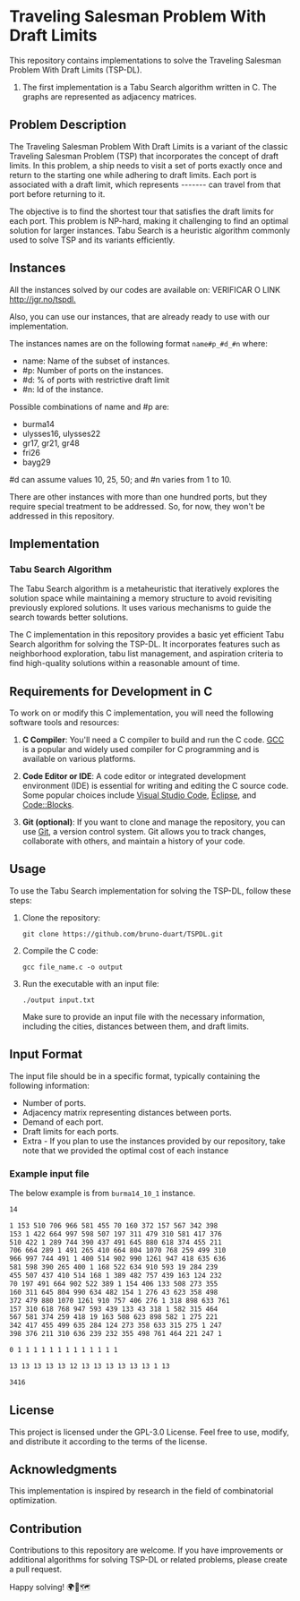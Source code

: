# Traveling Salesman Problem With Draft Limits

This repository contains implementations to solve the Traveling Salesman Problem With Draft Limits (TSP-DL).

1. The first implementation is a Tabu Search algorithm written in C. The graphs are represented as adjacency matrices.

## Problem Description

The Traveling Salesman Problem With Draft Limits is a variant of the classic Traveling Salesman Problem (TSP) that incorporates the concept of draft limits. In this problem, a ship needs to visit a set of ports exactly once and return to the starting one while adhering to draft limits. Each port is associated with a draft limit, which represents ------- can travel from that port before returning to it.

The objective is to find the shortest tour that satisfies the draft limits for each port. This problem is NP-hard, making it challenging to find an optimal solution for larger instances. Tabu Search is a heuristic algorithm commonly used to solve TSP and its variants efficiently.

## Instances

All the instances solved by our codes are available on: VERIFICAR O LINK <http://jgr.no/tspdl.>

Also, you can use our instances, that are already ready to use with our implementation.

The instances names are on the following format ```name#p_#d_#n``` where:

+ name: Name of the subset of instances.
+ \#p: Number of ports on the instances.
+ \#d: % of ports with restrictive draft limit
+ \#n: Id of the instance.

Possible combinations of name and #p are:

+ burma14
+ ulysses16, ulysses22
+ gr17, gr21, gr48
+ fri26
+ bayg29

\#d can assume values 10, 25, 50;
and \#n varies from 1 to 10.

There are other instances with more than one hundred ports, but they require special treatment to be addressed. So, for now, they won't be addressed in this repository.

## Implementation

### Tabu Search Algorithm

The Tabu Search algorithm is a metaheuristic that iteratively explores the solution space while maintaining a memory structure to avoid revisiting previously explored solutions. It uses various mechanisms to guide the search towards better solutions.

The C implementation in this repository provides a basic yet efficient Tabu Search algorithm for solving the TSP-DL. It incorporates features such as neighborhood exploration, tabu list management, and aspiration criteria to find high-quality solutions within a reasonable amount of time.

## Requirements for Development in C

To work on or modify this C implementation, you will need the following software tools and resources:

1. **C Compiler**: You'll need a C compiler to build and run the C code. [GCC](https://gcc.gnu.org/) is a popular and widely used compiler for C programming and is available on various platforms.

2. **Code Editor or IDE**: A code editor or integrated development environment (IDE) is essential for writing and editing the C source code. Some popular choices include [Visual Studio Code](https://code.visualstudio.com/), [Eclipse](https://www.eclipse.org/), and [Code::Blocks](http://www.codeblocks.org/).

3. **Git (optional)**: If you want to clone and manage the repository, you can use [Git](https://git-scm.com/), a version control system. Git allows you to track changes, collaborate with others, and maintain a history of your code.

## Usage

To use the Tabu Search implementation for solving the TSP-DL, follow these steps:

1. Clone the repository:

   ```shell
   git clone https://github.com/bruno-duart/TSPDL.git
   ```

2. Compile the C code:

    ```shell
    gcc file_name.c -o output
    ```

3. Run the executable with an input file:

    ```shell
    ./output input.txt
    ```

    Make sure to provide an input file with the necessary information, including the cities, distances between them, and draft limits.

## Input Format

The input file should be in a specific format, typically containing the following information:

- Number of ports.
- Adjacency matrix representing distances between ports.
- Demand of each port.
- Draft limits for each ports.
- Extra - If you plan to use the instances provided by our repository, take note that we provided the optimal cost of each instance

### Example input file

The below example is from ```burma14_10_1``` instance.

```txt
14

1 153 510 706 966 581 455 70 160 372 157 567 342 398 
153 1 422 664 997 598 507 197 311 479 310 581 417 376 
510 422 1 289 744 390 437 491 645 880 618 374 455 211 
706 664 289 1 491 265 410 664 804 1070 768 259 499 310 
966 997 744 491 1 400 514 902 990 1261 947 418 635 636 
581 598 390 265 400 1 168 522 634 910 593 19 284 239 
455 507 437 410 514 168 1 389 482 757 439 163 124 232 
70 197 491 664 902 522 389 1 154 406 133 508 273 355 
160 311 645 804 990 634 482 154 1 276 43 623 358 498 
372 479 880 1070 1261 910 757 406 276 1 318 898 633 761 
157 310 618 768 947 593 439 133 43 318 1 582 315 464 
567 581 374 259 418 19 163 508 623 898 582 1 275 221 
342 417 455 499 635 284 124 273 358 633 315 275 1 247 
398 376 211 310 636 239 232 355 498 761 464 221 247 1 

0 1 1 1 1 1 1 1 1 1 1 1 1 1 

13 13 13 13 13 12 13 13 13 13 13 13 1 13 

3416
```

## License

This project is licensed under the GPL-3.0 License. Feel free to use, modify, and distribute it according to the terms of the license.

## Acknowledgments

This implementation is inspired by research in the field of combinatorial optimization.

## Contribution

Contributions to this repository are welcome. If you have improvements or additional algorithms for solving TSP-DL or related problems, please create a pull request.

Happy solving! 🌍🧳🗺️
